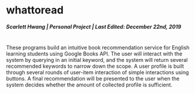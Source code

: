 # whattoread
##### Scarlett Hwang  |  Personal Project  |  Last Edited: December 22nd, 2019
<br>
These programs build an intuitive book recommendation service for English learning
students using Google Books API. The user will interact with the system by querying
in an initial keyword, and the system will return several recommended keywords to
narrow down the scope. A user profile is built through several rounds of user-item
interaction of simple interactions using buttons. A final recommendation will be
presented to the user when the system decides whether the amount of collected profile
is sufficient.
